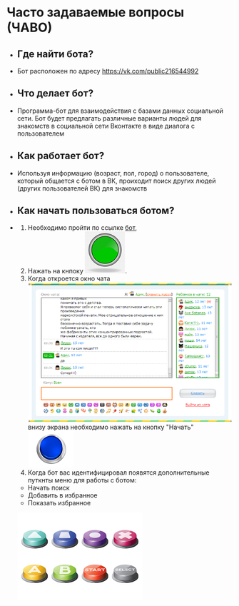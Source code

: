 # Часто задаваемые вопросы (ЧАВО)
* ## Где найти бота?
* Бот расположен по адресу https://vk.com/public216544992
  
* ## Что делает бот?
* Программа-бот для взаимодействия с базами данных социальной сети. Бот будет предлагать различные варианты людей для знакомств в социальной сети Вконтакте в виде диалога с пользователем

* ## Как работает бот?
* Используя информацию (возраст, пол, город) о пользователе, который общается с ботом в ВК, проиходит поиск других людей (других пользователей ВК) для знакомств

* ## Как начать пользоваться ботом?
* 1. Необходимо пройти по ссылке [бот](https://vk.com/public216544992),    
  2. Нажать на кнпоку ![alt-текст](button_mes.png).
  3. Когда откроется окно чата ![alt-текст](chat.png) внизу экрана необходимо нажать на кнопку "Начать" ![alt-текст](button_start.png)
  4. Когда бот вас идентифицировал появятся дополнительные путкнты меню для работы с ботом:
    * Начать поиск
    * Добавить в избранное
    * Показать избранное
    
    ![alt-текст](buttons.png)
